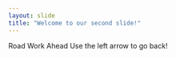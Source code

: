 ```yaml
---
layout: slide
title: "Welcome to our second slide!"
---
```

Road Work Ahead 
Use the left arrow to go back!
